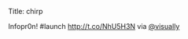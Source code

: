 Title: chirp

Infopr0n! #launch <a href="http://t.co/NhU5H3N">http://t.co/NhU5H3N</a> via <a href="http://twitter.com/visually">@visually</a>
